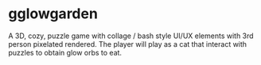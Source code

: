 # gglowgarden
A 3D, cozy, puzzle game with collage / bash style UI/UX elements with 3rd person pixelated rendered. The player will play as a cat that interact with puzzles to obtain glow orbs to eat.
